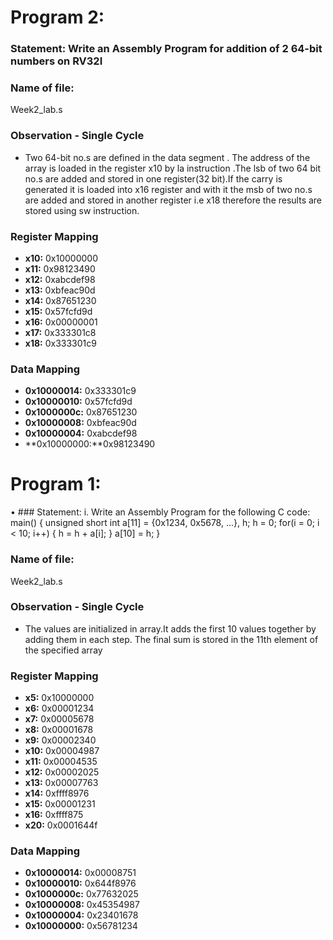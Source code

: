 
# Program 2: 
### Statement: Write an Assembly Program for addition of 2 64-bit numbers on RV32I


### Name of file:
Week2_lab.s

### Observation - Single Cycle
- Two 64-bit no.s are defined in the data segment . The address of the array is loaded in the register x10 by la instruction .The lsb of two 64 bit no.s are added and stored in one register(32 bit).If the carry is generated it is loaded into x16 register and with it  the msb of two no.s are added and  stored in another register i.e x18 therefore the results are stored using sw instruction. 
### Register Mapping
- **x10:** 0x10000000
- **x11:** 0x98123490
- **x12:** 0xabcdef98
- **x13:** 0xbfeac90d
- **x14:** 0x87651230
- **x15:** 0x57fcfd9d
- **x16:** 0x00000001
- **x17:** 0x333301c8
- **x18:** 0x333301c9



### Data Mapping
- **0x10000014:** 0x333301c9
- **0x10000010:** 0x57fcfd9d
- **0x1000000c:** 0x87651230
- **0x10000008:** 0xbfeac90d
- **0x10000004:** 0xabcdef98
- **0x10000000:**0x98123490



# Program 1: 
•	### Statement: 
i.	Write an Assembly Program for the following C code:
main() {
	unsigned short int a[11] = {0x1234, 0x5678, ...}, h;
	h = 0;
	for(i = 0; i < 10; i++)
	{
		h = h + a[i];
	}
	a[10] = h;
}



### Name of file:
Week2_lab.s

### Observation - Single Cycle
- The values are initialized in array.It adds the first 10 values together by adding them in each step. The final sum is stored in the 11th element of the specified array
### Register Mapping
- **x5:** 0x10000000
- **x6:** 0x00001234
- **x7:** 0x00005678
- **x8:** 0x00001678
- **x9:** 0x00002340
- **x10:** 0x00004987
- **x11:** 0x00004535
- **x12:** 0x00002025
- **x13:** 0x00007763
- **x14:** 0xffff8976
- **x15:** 0x00001231
- **x16:** 0xffff875
- **x20:** 0x0001644f





### Data Mapping
- **0x10000014:** 0x00008751
- **0x10000010:** 0x644f8976
- **0x1000000c:** 0x77632025
- **0x10000008:** 0x45354987
- **0x10000004:** 0x23401678
- **0x10000000:** 0x56781234







